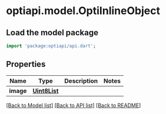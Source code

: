 # optiapi.model.OptiInlineObject

## Load the model package
```dart
import 'package:optiapi/api.dart';
```

## Properties
Name | Type | Description | Notes
------------ | ------------- | ------------- | -------------
**image** | [**Uint8List**](Uint8List.md) |  | 

[[Back to Model list]](../README.md#documentation-for-models) [[Back to API list]](../README.md#documentation-for-api-endpoints) [[Back to README]](../README.md)


